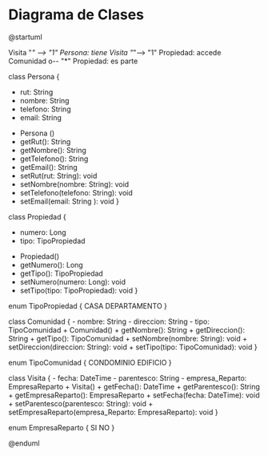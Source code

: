 # Diagrama de Clases

@startuml

Visita "*" --> "1" Persona: tiene
Visita "*"--> "1" Propiedad: accede
Comunidad o-- "*" Propiedad: es parte

class Persona {
  - rut: String
  - nombre: String 
  - telefono: String 
  - email: String 
  + Persona ()
  + getRut(): String
  + getNombre(): String
  + getTelefono(): String
  + getEmail(): String 
  + setRut(rut: String): void
  + setNombre(nombre: String): void
  + setTelefono(telefono: String): void
  + setEmail(email: String ): void
}

class Propiedad {
   - numero: Long
   - tipo: TipoPropiedad
   + Propiedad()
   + getNumero(): Long
   + getTipo(): TipoPropiedad
   + setNumero(numero: Long): void
   + setTipo(tipo: TipoPropiedad): void
}

enum TipoPropiedad {
    CASA
    DEPARTAMENTO
}

class Comunidad {
    - nombre: String
    - direccion: String
    - tipo: TipoComunidad
    + Comunidad()
    + getNombre(): String
    + getDireccion(): String
    + getTipo(): TipoComunidad
    + setNombre(nombre: String): void
    + setDireccion(direccion: String): void
    + setTipo(tipo: TipoComunidad): void
}

enum TipoComunidad {
   CONDOMINIO
   EDIFICIO 
}

class Visita {
    - fecha: DateTime
    - parentesco: String
    - empresa_Reparto: EmpresaReparto
    + Visita()
    + getFecha(): DateTime
    + getParentesco(): String
    + getEmpresaReparto(): EmpresaReparto
    + setFecha(fecha: DateTime): void
    + setParentesco(parentesco: String): void 
    + setEmpresaReparto(empresa_Reparto: EmpresaReparto): void
}

enum EmpresaReparto {
   SI
   NO 
}

@enduml
